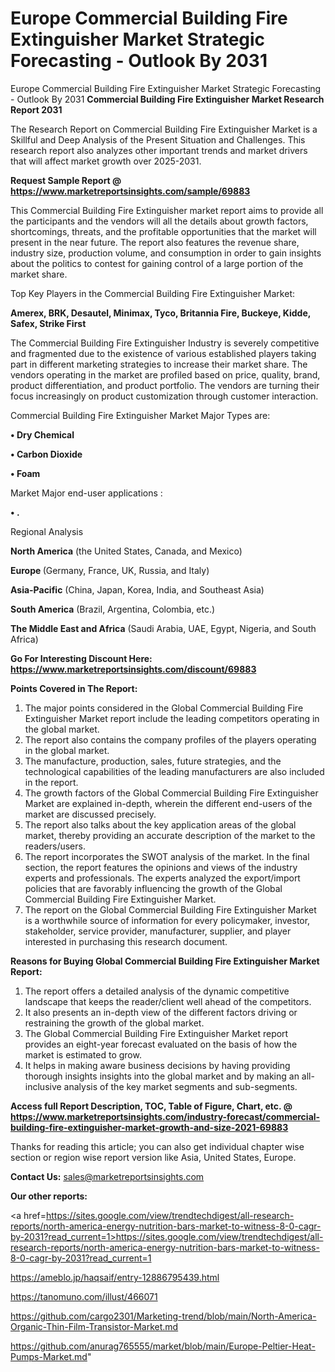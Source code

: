 # Europe Commercial Building Fire Extinguisher Market Strategic Forecasting - Outlook By 2031
Europe Commercial Building Fire Extinguisher Market Strategic Forecasting - Outlook By 2031
<strong>Commercial Building Fire Extinguisher Market Research Report 2031</strong>

The Research Report on Commercial Building Fire Extinguisher Market is a Skillful and Deep Analysis of the Present Situation and Challenges. This research report also analyzes other important trends and market drivers that will affect market growth over 2025-2031.

<strong>Request Sample Report @ <a href=https://www.marketreportsinsights.com/sample/69883>https://www.marketreportsinsights.com/sample/69883</a></strong>

This Commercial Building Fire Extinguisher market report aims to provide all the participants and the vendors will all the details about growth factors, shortcomings, threats, and the profitable opportunities that the market will present in the near future. The report also features the revenue share, industry size, production volume, and consumption in order to gain insights about the politics to contest for gaining control of a large portion of the market share.

Top Key Players in the Commercial Building Fire Extinguisher Market:

<strong>Amerex, BRK, Desautel, Minimax, Tyco, Britannia Fire, Buckeye, Kidde, Safex, Strike First</strong>

The Commercial Building Fire Extinguisher Industry is severely competitive and fragmented due to the existence of various established players taking part in different marketing strategies to increase their market share. The vendors operating in the market are profiled based on price, quality, brand, product differentiation, and product portfolio. The vendors are turning their focus increasingly on product customization through customer interaction.

Commercial Building Fire Extinguisher Market Major Types are:

<strong>• Dry Chemical

• Carbon Dioxide

• Foam</strong>

Market Major end-user applications :

<strong>• .</strong>

Regional Analysis

</u><strong><b>North America</b></strong> (the United States, Canada, and Mexico)

<strong><b>Europe </b></strong>(Germany, France, UK, Russia, and Italy)

<strong><b>Asia-Pacific</b></strong> (China, Japan, Korea, India, and Southeast Asia)

<strong><b>South America</b></strong> (Brazil, Argentina, Colombia, etc.)

<strong><b>The Middle East and Africa</b></strong> (Saudi Arabia, UAE, Egypt, Nigeria, and South Africa)

<strong>Go For Interesting Discount Here: <a href=https://www.marketreportsinsights.com/discount/69883>https://www.marketreportsinsights.com/discount/69883</a></strong>

<strong>Points Covered in The Report:</strong>
<ol>
  <li>The major points considered in the Global Commercial Building Fire Extinguisher Market report include the leading competitors operating in the global market.</li>
  <li>The report also contains the company profiles of the players operating in the global market.</li>
  <li>The manufacture, production, sales, future strategies, and the technological capabilities of the leading manufacturers are also included in the report.</li>
  <li>The growth factors of the Global Commercial Building Fire Extinguisher Market are explained in-depth, wherein the different end-users of the market are discussed precisely.</li>
  <li>The report also talks about the key application areas of the global market, thereby providing an accurate description of the market to the readers/users.</li>
  <li>The report incorporates the SWOT analysis of the market. In the final section, the report features the opinions and views of the industry experts and professionals. The experts analyzed the export/import policies that are favorably influencing the growth of the Global Commercial Building Fire Extinguisher Market.</li>
  <li>The report on the Global Commercial Building Fire Extinguisher Market is a worthwhile source of information for every policymaker, investor, stakeholder, service provider, manufacturer, supplier, and player interested in purchasing this research document.</li>
</ol>
<strong>Reasons for Buying Global Commercial Building Fire Extinguisher Market Report:</strong>

<ol>
  <li>The report offers a detailed analysis of the dynamic competitive landscape that keeps the reader/client well ahead of the competitors.</li>
  <li>It also presents an in-depth view of the different factors driving or restraining the growth of the global market.</li>
  <li>The Global Commercial Building Fire Extinguisher Market report provides an eight-year forecast evaluated on the basis of how the market is estimated to grow.</li>
  <li>It helps in making aware business decisions by having providing thorough insights insights into the global market and by making an all-inclusive analysis of the key market segments and sub-segments.</li>
</ol>
<strong>Access full Report Description, TOC, Table of Figure, Chart, etc. @ <a href=https://www.marketreportsinsights.com/industry-forecast/commercial-building-fire-extinguisher-market-growth-and-size-2021-69883>https://www.marketreportsinsights.com/industry-forecast/commercial-building-fire-extinguisher-market-growth-and-size-2021-69883</a></strong>


Thanks for reading this article; you can also get individual chapter wise section or region wise report version like Asia, United States, Europe.

<strong>Contact Us:</strong>
sales@marketreportsinsights.com

<strong>Our other reports:</strong>

<a href=https://sites.google.com/view/trendtechdigest/all-research-reports/north-america-energy-nutrition-bars-market-to-witness-8-0-cagr-by-2031?read_current=1>https://sites.google.com/view/trendtechdigest/all-research-reports/north-america-energy-nutrition-bars-market-to-witness-8-0-cagr-by-2031?read_current=1</a>

<a href=https://ameblo.jp/haqsaif/entry-12886795439.html>https://ameblo.jp/haqsaif/entry-12886795439.html</a>

<a href=https://tanomuno.com/illust/466071>https://tanomuno.com/illust/466071</a>

<a href=https://github.com/cargo2301/Marketing-trend/blob/main/North-America-Organic-Thin-Film-Transistor-Market.md>https://github.com/cargo2301/Marketing-trend/blob/main/North-America-Organic-Thin-Film-Transistor-Market.md</a>

<a href=https://github.com/anurag765555/market/blob/main/Europe-Peltier-Heat-Pumps-Market.md>https://github.com/anurag765555/market/blob/main/Europe-Peltier-Heat-Pumps-Market.md</a>"

